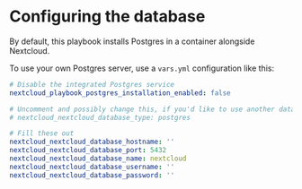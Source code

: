 # Configuring the database

By default, this playbook installs Postgres in a container alongside Nextcloud.

To use your own Postgres server, use a `vars.yml` configuration like this:

```yaml
# Disable the integrated Postgres service
nextcloud_playbook_postgres_installation_enabled: false

# Uncomment and possibly change this, if you'd like to use another database engine.
# nextcloud_nextcloud_database_type: postgres

# Fill these out
nextcloud_nextcloud_database_hostname: ''
nextcloud_nextcloud_database_port: 5432
nextcloud_nextcloud_database_name: nextcloud
nextcloud_nextcloud_database_username: ''
nextcloud_nextcloud_database_password: ''
```
